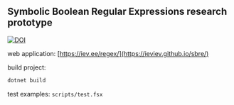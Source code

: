 ## Symbolic Boolean Regular Expressions research prototype
[![DOI](https://zenodo.org/badge/694815241.svg)](https://zenodo.org/badge/latestdoi/694815241)

web application:
[https://iev.ee/regex/](https://ieviev.github.io/sbre/)


build project:
```bash
dotnet build
```

test examples: `scripts/test.fsx`


